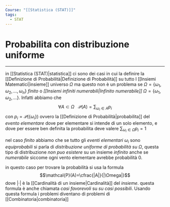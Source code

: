 ```yaml
---
Course: "[[Statistica (STAT)]]"
tags:
  - STAT
---
```

# Probabilita con distribuzione uniforme
---
in [[Statistica (STAT)|statistica]] ci sono dei casi in cui la definire la [[Definizione di Probabilità|Definizione di Probabilità]] su tutto l [[Insiemi Matematici|insieme]] universo $\Omega$ ma questo non è un problema se $\Omega=\{\omega_1,\omega_2,\dots,\omega_n\}$ _finito_ o _[[Insiemi infiniti numerabili|Infinito numerabile]]_  $\Omega=\{\omega_1,\omega_2,\dots\}$. Infatti abbiamo che $$\forall A\subset \Omega \ \ \ \mathcal{P}(A)=\sum_{\omega_{i}\in  A}p_{i}$$con $p_{i}=\mathcal{P}(\{\omega_{i}\})$ ovvero la [[Definizione di Probabilità|probabilita]] del _evento elementare_ dove per elementare si intende di un solo elemento, e dove per essere ben definita la probabilita deve valere $\sum_{\omega_{i}\in \Omega}p_{i}=1$


nel caso _finito_ abbiamo che se tutto gli _eventi elementari_ $\omega_{i}$ sono _equiprobabili_ si parla di _distribuzione uniforme di probabilità su_ $\Omega$, questa tipo di distribuzione _non puo esistere_ su un insieme _infinito_ anche se _numerabile_ siccome ogni vento elementare avrebbe probabilità $0$.

in questo caso per trovare la probabilità si usa la formula $$\mathcal{P}(A)=\cfrac{|A|}{|\Omega|}$$dove $|\cdot|$ è la [[Cardinalità di un insieme|Cardinalità]] del _insieme_. questa formula è anche chiamata _casi favorevoli_ su _su casi possibili_. Usando questa formula i problemi diventano di problemi di [[Combinatoria|combinatoria]] 
